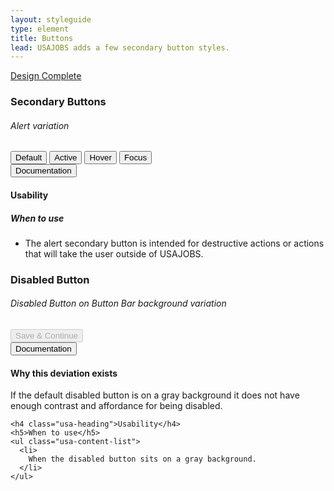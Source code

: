 ```yaml
---
layout: styleguide
type: element
title: Buttons
lead: USAJOBS adds a few secondary button styles.
---
```


<a href="{{ site.baseurl }}/getting-started/#maturity" class="usa-label maturity design_complete">
  Design Complete
</a>

<h3 class="usa-heading">Secondary Buttons</h3>
<div class="preview">
  <h6>Alert variation</h6>
  <div class="button_wrapper">
    <button class="usa-button-big usajobs-button-secondary-alert">Default</button>
    <button class="usa-button-big usajobs-button-secondary-alert usa-button-active">Active</button>
    <button class="usa-button-big usajobs-button-secondary-alert usa-button-hover">Hover</button>
    <button class="usa-button-big usajobs-button-secondary-alert usa-button-focus">Focus</button>
  </div>
</div>

<div class="usa-accordion-bordered usa-accordion-docs">
  <button class="usa-button-unstyled usa-accordion-button"
      aria-expanded="true" aria-controls="collapsible-0">
    Documentation
  </button>
  <div id="collapsible-0" aria-hidden="false" class="usa-accordion-content">
    <h4 class="usa-heading">Usability</h4>
    <h5>When to use</h5>
    <ul class="usa-content-list">
      <li>The alert secondary button is intended for destructive actions or actions that will take the user outside of USAJOBS.</li>
    </ul>
  </div>
</div>

<h3 class="usa-heading">Disabled Button</h3>
<div class="preview">
  <h6 class="usa-heading-alt">Disabled Button on Button Bar background variation</h6>
  <div class="usajobs-button_bar">
    <div class="usajobs-button_bar__body">
      <button type="submit" class="usa-button-big usa-button-primary usajobs-button_bar__save" disabled>
        Save &amp; Continue
      </button>
    </div>
  </div>
</div>

<div class="usa-accordion-bordered usa-accordion-docs">
  <button class="usa-button-unstyled usa-accordion-button"
      aria-expanded="true" aria-controls="collapsible-0">
    Documentation
  </button>
  <div id="collapsible-0" aria-hidden="false" class="usa-accordion-content">
    <h4 class="usa-heading">Why this deviation exists</h4>
    <p>
      If the default disabled button is on a gray background it does not have enough contrast and affordance for being disabled.
    </p>

    <h4 class="usa-heading">Usability</h4>
    <h5>When to use</h5>
    <ul class="usa-content-list">
      <li>
        When the disabled button sits on a gray background.
      </li>
    </ul>
  </div>
</div>

